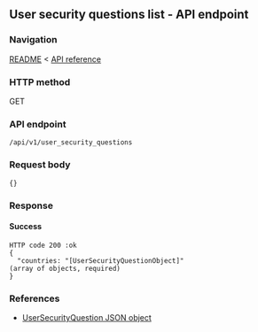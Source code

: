 ## User security questions list - API endpoint

### Navigation
[README](../../../../README.md)
<
[API reference](../../../api_reference.md)

### HTTP method
GET

### API endpoint
`/api/v1/user_security_questions`

### Request body
```
{}
```

### Response
#### Success
```
HTTP code 200 :ok
{
  "countries: "[UserSecurityQuestionObject]"                                    (array of objects, required)
}
```

### References
- [UserSecurityQuestion JSON object](../../../json_objects/user_security_question.md)
